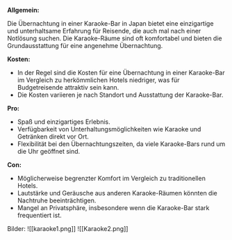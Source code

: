 **Allgemein:**

Die Übernachtung in einer Karaoke-Bar in Japan bietet eine einzigartige und unterhaltsame Erfahrung für Reisende, die auch mal nach einer Notlösung suchen. Die Karaoke-Räume sind oft komfortabel und bieten die Grundausstattung für eine angenehme Übernachtung.

**Kosten:**

- In der Regel sind die Kosten für eine Übernachtung in einer Karaoke-Bar im Vergleich zu herkömmlichen Hotels niedriger, was für Budgetreisende attraktiv sein kann.
- Die Kosten variieren je nach Standort und Ausstattung der Karaoke-Bar.

**Pro:**

- Spaß und einzigartiges Erlebnis.
- Verfügbarkeit von Unterhaltungsmöglichkeiten wie Karaoke und Getränken direkt vor Ort.
- Flexibilität bei den Übernachtungszeiten, da viele Karaoke-Bars rund um die Uhr geöffnet sind.

**Con:**

- Möglicherweise begrenzter Komfort im Vergleich zu traditionellen Hotels.
- Lautstärke und Geräusche aus anderen Karaoke-Räumen könnten die Nachtruhe beeinträchtigen.
- Mangel an Privatsphäre, insbesondere wenn die Karaoke-Bar stark frequentiert ist.

Bilder:
![[karaoke1.png]]
![[Karaoke2.png]]

